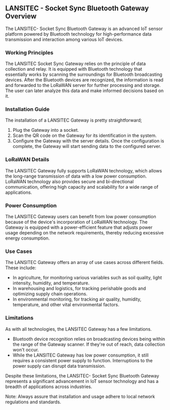 ## LANSITEC - Socket Sync Bluetooth Gateway Overview 

The LANSITEC- Socket Sync Bluetooth Gateway is an advanced IoT sensor platform powered by Bluetooth technology for high-performance data transmission and interaction among various IoT devices.

### Working Principles

The LANSITEC Socket Sync Gateway relies on the principle of data collection and relay. It is equipped with Bluetooth technology that essentially works by scanning the surroundings for Bluetooth broadcasting devices. After the Bluetooth devices are recognized, the information is read and forwarded to the LoRaWAN server for further processing and storage. The user can later analyze this data and make informed decisions based on it. 

### Installation Guide

The installation of a LANSITEC Gateway is pretty straightforward; 

1. Plug the Gateway into a socket.
2. Scan the QR code on the Gateway for its identification in the system.
3. Configure the Gateway with the server details. Once the configuration is complete, the Gateway will start sending data to the configured server.

### LoRaWAN Details

The LANSITEC Gateway fully supports LoRaWAN technology, which allows the long-range transmission of data with a low power consumption. LoRaWAN technology also provides secure and bi-directional communication, offering high capacity and scalability for a wide range of applications.

### Power Consumption

The LANSITEC Gateway users can benefit from low power consumption because of the device's incorporation of LoRaWAN technology. The Gateway is equipped with a power-efficient feature that adjusts power usage depending on the network requirements, thereby reducing excessive energy consumption.

### Use Cases

The LANSITEC Gateway offers an array of use cases across different fields. These include:

- In agriculture, for monitoring various variables such as soil quality, light intensity, humidity, and temperature.
- In warehousing and logistics, for tracking perishable goods and optimizing supply chain operations. 
- In environmental monitoring, for tracking air quality, humidity, temperature, and other vital environmental factors.
  
### Limitations

As with all technologies, the LANSITEC Gateway has a few limitations.

- Bluetooth device recognition relies on broadcasting devices being within the range of the Gateway scanner. If they're out of reach, data collection won't occur.
- While the LANSITEC Gateway has low power consumption, it still requires a consistent power supply to function. Interruptions to the power supply can disrupt data transmission.

Despite these limitations, the LANSITEC- Socket Sync Bluetooth Gateway represents a significant advancement in IoT sensor technology and has a breadth of applications across industries. 

Note: Always assure that installation and usage adhere to local network regulations and standards.